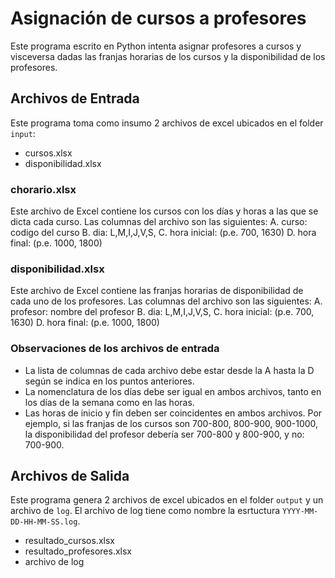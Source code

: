 # Asignación de cursos a profesores

Este programa escrito en Python intenta asignar profesores a cursos y visceversa dadas las franjas horarias de los cursos y la disponibilidad de los profesores.

## Archivos de Entrada

Este programa toma como insumo 2 archivos de excel ubicados en el folder `input`:

- cursos.xlsx
- disponibilidad.xlsx

### chorario.xlsx

Este archivo de Excel contiene los cursos con los días y horas a las que se dicta cada curso.
Las columnas del archivo son las siguientes:
A. curso: codigo del curso
B. dia: L,M,I,J,V,S,
C. hora inicial: (p.e. 700, 1630)
D. hora final: (p.e. 1000, 1800)

### disponibilidad.xlsx

Este archivo de Excel contiene las franjas horarias de disponibilidad de cada uno de los profesores.
Las columnas del archivo son las siguientes:
A. profesor: nombre del profesor
B. dia: L,M,I,J,V,S,
C. hora inicial: (p.e. 700, 1630)
D. hora final: (p.e. 1000, 1800)

### Observaciones de los archivos de entrada

- La lista de columnas de cada archivo debe estar desde la A hasta la D según se indica en los puntos anteriores.
- La nomenclatura de los días debe ser igual en ambos archivos, tanto en los días de la semana como en las horas.
- Las horas de inicio y fin deben ser coincidentes en ambos archivos. Por ejemplo, si las franjas de los cursos son 700-800, 800-900, 900-1000, la disponibilidad del profesor debería ser 700-800 y 800-900, y no: 700-900.

## Archivos de Salida

Este programa genera 2 archivos de excel ubicados en el folder `output` y un archivo de `log`. El archivo de log tiene como nombre la esrtuctura `YYYY-MM-DD-HH-MM-SS.log`.

- resultado_cursos.xlsx
- resultado_profesores.xlsx
- archivo de log
